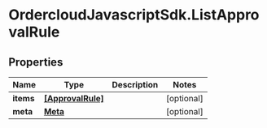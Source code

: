 # OrdercloudJavascriptSdk.ListApprovalRule

## Properties
Name | Type | Description | Notes
------------ | ------------- | ------------- | -------------
**items** | [**[ApprovalRule]**](ApprovalRule.md) |  | [optional] 
**meta** | [**Meta**](Meta.md) |  | [optional] 


